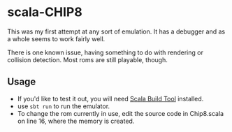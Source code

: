 # scala-CHIP8

This was my first attempt at any sort of emulation. It has a debugger and as a whole seems to work fairly well.

There is one known issue, having something to do with rendering or collision detection. Most roms are still playable, though.

## Usage
- If you'd like to test it out, you will need [Scala Build Tool](https://www.scala-sbt.org/) installed.
- use ```sbt run``` to run the emulator.
- To change the rom currently in use, edit the source code in Chip8.scala on line 16, where the memory is created.
